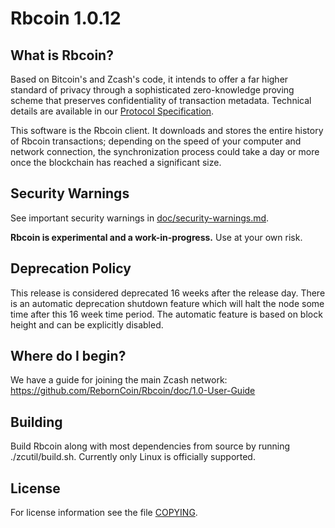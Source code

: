 Rbcoin 1.0.12
=============

What is Rbcoin?
--------------

Based on Bitcoin's and Zcash's code, it intends to offer a far higher standard of privacy
through a sophisticated zero-knowledge proving scheme that preserves
confidentiality of transaction metadata. Technical details are available
in our [Protocol Specification](https://github.com/zcash/zips/raw/master/protocol/protocol.pdf).

This software is the Rbcoin client. It downloads and stores the entire history
of Rbcoin transactions; depending on the speed of your computer and network
connection, the synchronization process could take a day or more once the
blockchain has reached a significant size.

Security Warnings
-----------------

See important security warnings in
[doc/security-warnings.md](doc/security-warnings.md).

**Rbcoin is experimental and a work-in-progress.** Use at your own risk.

Deprecation Policy
------------------

This release is considered deprecated 16 weeks after the release day. There
is an automatic deprecation shutdown feature which will halt the node some
time after this 16 week time period. The automatic feature is based on block
height and can be explicitly disabled.


Where do I begin?
-----------------
We have a guide for joining the main Zcash network:
https://github.com/RebornCoin/Rbcoin/doc/1.0-User-Guide


Building
--------

Build Rbcoin along with most dependencies from source by running
./zcutil/build.sh. Currently only Linux is officially supported.





License
-------

For license information see the file [COPYING](COPYING).
